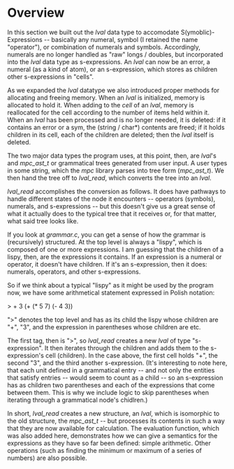 # Overview

In this section we built out the *lval* data type to accomodate S(ymoblic)-Expressions -- basically any numeral, symbol (I retained the name "operator"), or combination of numerals and symbols.  Accordingly, numerals are no longer handled as "raw" longs / doubles, but incorporated into the *lval* data type as s-expressions.  An *lval* can now be an error, a numeral (as a kind of atom), or an s-expression, which stores as children other s-expressions in "cells".

As we expanded the *lval* datatype we also introduced proper methods for allocating and freeing memory.  When an *lval* is initialized, memory is allocated to hold it.  When adding to the *cell* of an *lval*, memory is reallocated for the cell according to the number of items held within it.  When an *lval* has been processed and is no longer needed, it is deleted: if it contains an error or a sym, the (string / char*) contents are freed; if it holds children in its cell, each of the children are deleted; then the *lval* itself is deleted.

The two major data types the program uses, at this point, then, are *lval*'s and *mpc_ast_t* or grammatical trees generated from user input.  A user types in some string, which the *mpc* library parses into tree form (*mpc_ast_t*).  We then hand the tree off to *lval_read*, which converts the tree into an *lval*.

*lval_read* accomplishes the conversion as follows.  It does have pathways to handle different states of the node it encounters -- operators (symbols), numerals, and s-expressions -- but this doesn't give us a great sense of what it actually does to the typical tree that it receives or, for that matter, what said tree looks like.

If you look at *grammar.c*, you can get a sense of how the grammar is (recursively) structured.  At the top level is always a "lispy", which is composed of one or more expressions.  I am guessing that the children of a lispy, then, are the expressions it contains.  If an expression is a numeral or operator, it doesn't have children.  If it's an s-expression, then it does: numerals, operators, and other s-expressions.

So if we think about a typical "lispy" as it might be used by the program now, we have some arithmetical statement expressed in Polish notation:

\> \+ 3 \(\+ (* 5 7) (- 4 3))

">" denotes the top level and has as its child the lispy whose children are "+", "3", and the expression in parentheses whose children are etc.

The first tag, then is ">", so *lval_read* creates a new *lval* of type "s-expression".  It then iterates through the children and adds them to the s-expression's cell (children).  In the case above, the first cell holds "+", the second "3", and the third another s-expression.  (It's interesting to note here, that each unit defined in a grammatical entry -- and not only the entities that satisfy entries -- would seem to count as a child -- so an s-expression has as children two parentheses and each of the expressions that come between them.  This is why we include logic to skip parentheses when iterating through a grammatical node's chidlren.)

In short, *lval_read* creates a new structure, an *lval*, which is isomorphic to the old structure, the *mpc_ast_t* -- but processes its contents in such a way that they are now available for calculation.  The evaluation function, which was also added here, demonstrates how we can give a semantics for the expressions as they have so far been defined: simple arithmetic.  Other operations (such as finding the minimum or maximum of a series of numbers) are also possible.